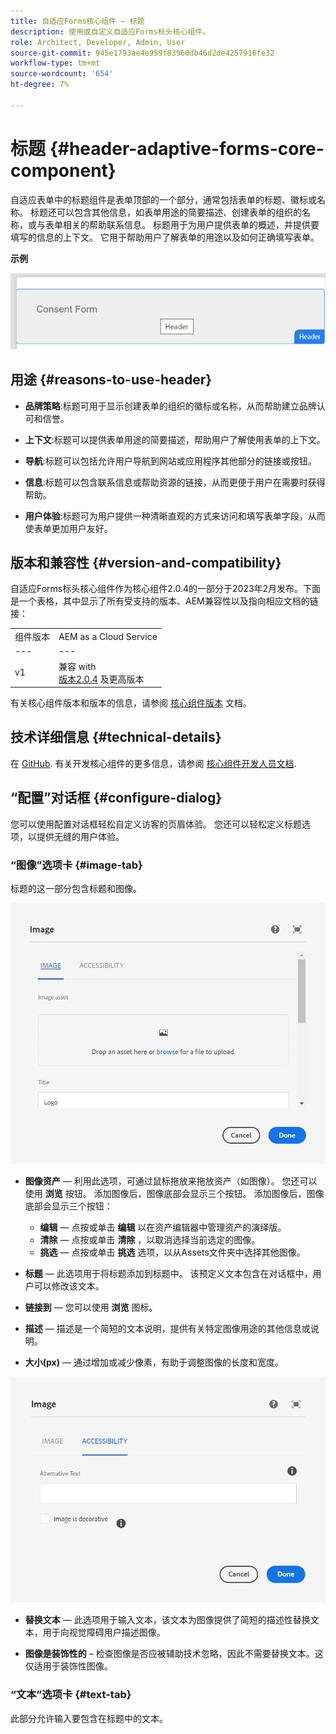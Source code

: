 ```yaml
---
title: 自适应Forms核心组件 — 标题
description: 使用或自定义自适应Forms标头核心组件。
role: Architect, Developer, Admin, User
source-git-commit: 945e1793ae4e959f83960db46d2de4257916fe32
workflow-type: tm+mt
source-wordcount: '654'
ht-degree: 7%

---
```



# 标题 {#header-adaptive-forms-core-component}

自适应表单中的标题组件是表单顶部的一个部分，通常包括表单的标题、徽标或名称。 标题还可以包含其他信息，如表单用途的简要描述、创建表单的组织的名称，或与表单相关的帮助联系信息。 标题用于为用户提供表单的概述，并提供要填写的信息的上下文。 它用于帮助用户了解表单的用途以及如何正确填写表单。

**示例**

![](/help/adaptive-forms/assets/header.png)

## 用途 {#reasons-to-use-header}

* **品牌策略**:标题可用于显示创建表单的组织的徽标或名称，从而帮助建立品牌认可和信誉。

* **上下文**:标题可以提供表单用途的简要描述，帮助用户了解使用表单的上下文。

* **导航**:标题可以包括允许用户导航到网站或应用程序其他部分的链接或按钮。

* **信息**:标题可以包含联系信息或帮助资源的链接，从而更便于用户在需要时获得帮助。

* **用户体验**:标题可为用户提供一种清晰直观的方式来访问和填写表单字段，从而使表单更加用户友好。

## 版本和兼容性 {#version-and-compatibility}

自适应Forms标头核心组件作为核心组件2.0.4的一部分于2023年2月发布。下面是一个表格，其中显示了所有受支持的版本、AEM兼容性以及指向相应文档的链接：

|  |  |
|---|---|
| 组件版本 | AEM as a Cloud Service |
| --- | --- |
| v1 | 兼容 with<br>[版本2.0.4](/help/versions.md) 及更高版本 | 兼容 | 兼容 |
有关核心组件版本和版本的信息，请参阅 [核心组件版本](/help/versions.md) 文档。


<!-- ## Sample Component Output {#sample-component-output}

To experience the Accordion Component as well as see examples of its configuration options as well as HTML and JSON output, visit the [Component Library](https://adobe.com/go/aem_cmp_library_accordion). -->


## 技术详细信息 {#technical-details}

在 [GitHub](https://github.com/adobe/aem-core-forms-components/tree/master/ui.af.apps/src/main/content/jcr_root/apps/core/fd/components/form/pageheader/v1/pageheader). 有关开发核心组件的更多信息，请参阅 [核心组件开发人员文档](/help/developing/overview.md).

## “配置”对话框 {#configure-dialog}

您可以使用配置对话框轻松自定义访客的页眉体验。 您还可以轻松定义标题选项，以提供无缝的用户体验。

### “图像”选项卡 {#image-tab}

标题的这一部分包含标题和图像。

![Imagetab](/help/adaptive-forms/assets/header_image.png)

* **图像资产**  — 利用此选项，可通过鼠标拖放来拖放资产（如图像）。 您还可以使用 **浏览** 按钮。 添加图像后，图像底部会显示三个按钮。 添加图像后，图像底部会显示三个按钮：
   * **编辑**  — 点按或单击 **编辑** 以在资产编辑器中管理资产的演绎版。
   * **清除**  — 点按或单击 **清除** ，以取消选择当前选定的图像。
   * **挑选**  — 点按或单击 **挑选**  选项，以从Assets文件夹中选择其他图像。

* **标题**  — 此选项用于将标题添加到标题中。 该预定义文本包含在对话框中，用户可以修改该文本。
* **链接到**  — 您可以使用 **浏览** 图标。
* **描述**  — 描述是一个简短的文本说明，提供有关特定图像用途的其他信息或说明。
* **大小(px)**  — 通过增加或减少像素，有助于调整图像的长度和宽度。

![accessibilitytab](/help/adaptive-forms/assets/header_accessibility.png)

* **替换文本**  — 此选项用于输入文本，该文本为图像提供了简短的描述性替换文本，用于向视觉障碍用户描述图像。

* **图像是装饰性的** – 检查图像是否应被辅助技术忽略，因此不需要替换文本。这仅适用于装饰性图像。

### “文本”选项卡 {#text-tab}

此部分允许输入要包含在标题中的文本。



